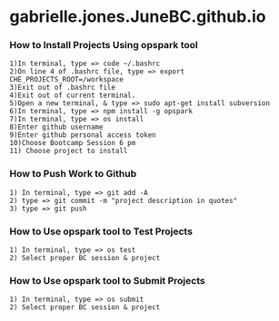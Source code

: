 # gabrielle.jones.JuneBC.github.io

### How to Install Projects Using opspark tool ###
    1)In terminal, type => code ~/.bashrc
    2)On line 4 of .bashrc file, type => export CHE_PROJECTS_ROOT=/workspace
    3)Exit out of .bashrc file
    4)Exit out of current terminal.
    5)Open a new terminal, & type => sudo apt-get install subversion
    6)In terminal, type => npm install -g opspark
    7)In terminal, type => os install
    8)Enter github username
    9)Enter github personal access token
    10)Choose Bootcamp Session 6 pm
    11) Choose project to install

### How to Push Work to Github ###
    1) In terminal, type => git add -A
    2) type => git commit -m "project description in quotes"
    3) type => git push

### How to Use opspark tool to Test Projects ###
    1) In terminal, type => os test
    2) Select proper BC session & project

### How to Use opspark tool to Submit Projects ###
    1) In terminal, type => os submit
    2) Select proper BC session & project




